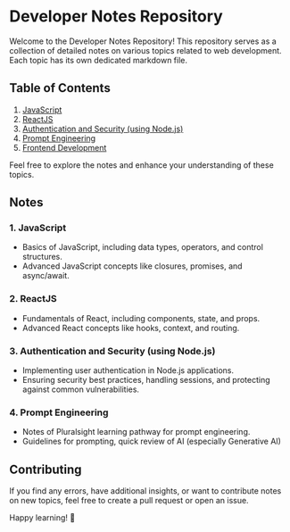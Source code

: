 # Developer Notes Repository

Welcome to the Developer Notes Repository! This repository serves as a collection of detailed notes on various topics related to web development. Each topic has its own dedicated markdown file.

## Table of Contents

1. [JavaScript](language/JavaScript.md)
2. [ReactJS](frontend/ReactJS.md)
3. [Authentication and Security (using Node.js)](cybersecurity/Authentication%20and%20Security.md)
4. [Prompt Engineering](prompt_engineering/PromptEngineering.md)
5. [Frontend Development](frontend/frontend_basics.md)

Feel free to explore the notes and enhance your understanding of these topics.

## Notes

### 1. JavaScript

- Basics of JavaScript, including data types, operators, and control structures.
- Advanced JavaScript concepts like closures, promises, and async/await.

### 2. ReactJS

- Fundamentals of React, including components, state, and props.
- Advanced React concepts like hooks, context, and routing.

### 3. Authentication and Security (using Node.js)

- Implementing user authentication in Node.js applications.
- Ensuring security best practices, handling sessions, and protecting against common vulnerabilities.

### 4. Prompt Engineering
- Notes of Pluralsight learning pathway for prompt engineering.
- Guidelines for prompting, quick review of AI (especially Generative AI)

## Contributing

If you find any errors, have additional insights, or want to contribute notes on new topics, feel free to create a pull request or open an issue.

Happy learning! 🚀
